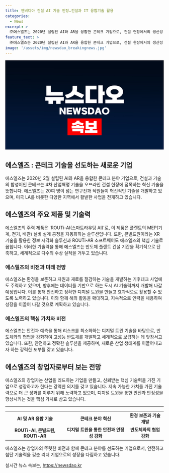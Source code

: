 ```yaml
---
title: 엔비디아 건설 AI 기술 인정…건설과 IT 융합기술 활용
categories:
  - News
excerpt: >
  ㈜에스엘즈는 2020년 설립된 AI와 AR을 융합한 콘테크 기업으로, 건설 현장에서의 생산성 향상을 목표로 하고 있다. 건설과 기술의 합성어인 콘테크 분야에서 4차 산업혁명 기술을 적용하며, 글로벌 기업과의 협력을 통해 실적을 거두고 있다. 에스엘즈의 핵심 제품은 ROUTi-AI로, 플랜트 설비의 설계 공정을 자동화하는 솔루션으로, 반도체 공장 등에서 활발히 활용되고 있다. 또한 이들은 친환경과 데이터를 주요 관심사로 삼고, 디지털 트윈과 AI 기술을 개발하며 기후테크 사업에도 진출할 계획이다. 에스엘즈의 지속적인 기술력으로 안전하고 정확한 솔루션을 개발하고, 새로운 산업 생태계를 만들고자 한다.
feature_text: >
  ㈜에스엘즈는 2020년 설립된 AI와 AR을 융합한 콘테크 기업으로, 건설 현장에서의 생산성 향상을 목표로 하고 있다. 건설과 기술의 합성어인 콘테크 분야에서 4차 산업혁명 기술을 적용하며, 글로벌 기업과의 협력을 통해 실적을 거두고 있다. 에스엘즈의 핵심 제품은 ROUTi-AI로, 플랜트 설비의 설계 공정을 자동화하는 솔루션으로, 반도체 공장 등에서 활발히 활용되고 있다. 또한 이들은 친환경과 데이터를 주요 관심사로 삼고, 디지털 트윈과 AI 기술을 개발하며 기후테크 사업에도 진출할 계획이다. 에스엘즈의 지속적인 기술력으로 안전하고 정확한 솔루션을 개발하고, 새로운 산업 생태계를 만들고자 한다.
image: '/assets/img/newsdao_breakingnews.jpg'
---
```


<p><img src="/assets/img/newsdao_breakingnews.jpg" alt="ranknews 속보" /></p>

<h2>에스엘즈 : 콘테크 기술을 선도하는 새로운 기업</h2>

<p data-ke-size="size16">에스엘즈는 2020년 2월 설립된 AI와 AR을 융합한 콘테크 분야 기업으로, 건설과 기술의 합성어인 콘테크는 4차 산업혁명 기술을 오프라인 건설 현장에 접목하는 혁신 기술을 뜻합니다. 에스엘즈는 20여 명이 넘는 연구진과 직원들이 혁신적인 기술을 개발하고 있으며, 미국 LA를 비롯한 다양한 지역에서 활발한 사업을 전개하고 있습니다.</p>

<h2 data-ke-size="size26">에스엘즈의 주요 제품 및 기술력</h2>

<p data-ke-size="size16">에스엘즈의 주력 제품은 'ROUTi-AI(스마트라우팅 AI)'로, 이 제품은 플랜트의 MEP(기계, 전기, 배관) 설비 설계 공정을 자동화하는 솔루션입니다. 또한, 콘빌드원이라는 XR 기술을 활용한 정보 시각화 솔루션과 ROUTi-AR 소프트웨어도 에스엘즈의 핵심 기술로 꼽힙니다. 이러한 기술력을 통해 에스엘즈는 반도체 플랜트 건설 기간을 획기적으로 단축하고, 세계적으로 다수의 수상 실적을 거두고 있습니다.</p>

<h3 data-ke-size="size22">에스엘즈의 비전과 미래 전망</h3>

<p data-ke-size="size16">에스엘즈는 환경을 보존하고 자원과 재료를 절감하는 기술을 개발하는 기후테크 사업에도 주력하고 있으며, 향후에는 데이터를 기반으로 하는 도시 AI 기술력까지 개발해 나갈 예정입니다. 이를 통해 안전하고 정확한 디지털 트윈을 만들고 효과적으로 활용할 수 있도록 노력하고 있습니다. 이와 함께 해외 활동을 확대하고, 지속적으로 인력을 채용하여 성장을 이끌어 나갈 것으로 계획하고 있습니다.</p>

<h3 data-ke-size="size22">에스엘즈의 핵심 가치와 비전</h3>

<p data-ke-size="size16">에스엘즈는 안전과 예측을 통해 리스크를 최소화하는 디지털 트윈 기술을 바탕으로, 반도체와의 협업을 강화하여 고성능 반도체를 개발하고 세계적으로 보급하는 데 앞장서고 있습니다. 또한, 안전하고 정확한 솔루션을 제공하며, 새로운 산업 생태계를 이끌어내고자 하는 강력한 포부를 갖고 있습니다.</p>

<h2 data-ke-size="size26">에스엘즈의 창업자로부터 보는 전망</h2>

<p data-ke-size="size16">에스엘즈의 창업자는 산업을 리드하는 기업을 만들고, 신뢰받는 핵심 기술력을 가진 기업으로 성장하고자 한다는 강력한 의지를 갖고 있습니다. 지속 가능한 가치를 가진 기술력으로 더 큰 성과를 이루기 위해 노력하고 있으며, 디지털 트윈을 통한 안전과 안정성을 향상시키는 것을 핵심 가치로 삼고 있습니다.</p>

<hr>

<table>
    <tr>
        <td style="text-align: center; height: 17px;"><b>AI 및 AR 융합 기술</b></td>
        <td style="text-align: center; height: 17px;"><b>콘테크 분야 혁신</b></td>
        <td style="text-align: center; height: 17px;"><b>환경 보존과 기술 개발</b></td>
    </tr>
    <tr>
        <td style="text-align: center; height: 17px;"><b>ROUTi-AI, 콘빌드원, ROUTi-AR</b></td>
        <td style="text-align: center; height: 17px;"><b>디지털 트윈을 통한 안전과 안정성 강화</b></td>
        <td style="text-align: center; height: 17px;"><b>반도체와의 협업 강화</b></td>
    </tr>
</table>

<p data-ke-size="size16">에스엘즈는 창업자의 뚜렷한 비전과 함께 콘테크 분야를 선도하는 기업으로서, 안전하고 첨단 기술력을 갖춘 리더 기업으로의 성장을 다짐하고 있습니다.</p>
실시간 뉴스 속보는, <a href="https://newsdao.kr" rel="dofollow">https://newsdao.kr</a>


